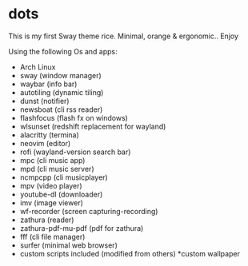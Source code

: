# dots

This is my first Sway theme rice. Minimal, orange & ergonomic.. Enjoy 

Using the following Os and apps:
* Arch Linux
* sway (window manager)
* waybar (info bar)
* autotiling (dynamic tiling)
* dunst (notifier)
* newsboat (cli rss reader)
* flashfocus (flash fx on windows)
* wlsunset (redshift replacement for wayland)
* alacritty (termina)
* neovim (editor)
* rofi (wayland-version search bar) 
* mpc (cli music app)
* mpd (cli music server)
* ncmpcpp (cli musicplayer)
* mpv (video player)
* youtube-dl (downloader)
* imv (image viewer)
* wf-recorder (screen capturing-recording)
* zathura (reader)
* zathura-pdf-mu-pdf (pdf for zathura)
* fff (cli file manager)
* surfer (minimal web browser) 
* custom scripts included (modified from others)
*custom wallpaper
